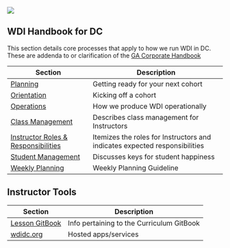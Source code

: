 ![](https://ga-dash.s3.amazonaws.com/production/assets/logo-9f88ae6c9c3871690e33280fcf557f33.png)

## WDI Handbook for DC

This section details core processes that apply to how we run WDI in DC.  These are addenda to or clarification of the [GA Corporate Handbook](https://github.com/GA-WDI/handbook)

Section                              | Description
-----------------------------------  | ------------
[Planning](00-planning.md)           | Getting ready for your next cohort
[Orientation](01-orientation.md)     | Kicking off a cohort
[Operations](02-operations.md)       | How we produce WDI operationally
[Class Management](03-class-management.md) | Describes class management for Instructors
[Instructor Roles & Responsibilities ](04-instructor-roles.md) | Itemizes the roles for Instructors and indicates expected responsibilities
[Student Management](05-student-management) | Discusses keys for student happiness
[Weekly Planning](06-weekly-planning) | Weekly Planning Guideline

## Instructor Tools

Section                              | Description
-----------------------------------  | ------------
[Lesson GitBook](InstructorTools/00-lesson-gitbook.md) | Info pertaining to the Curriculum GitBook
[wdidc.org](InstructorTools/01-wdidc.org.md) | Hosted apps/services
